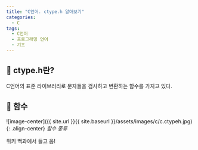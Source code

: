 ```yaml
---
title: "C언어. ctype.h 알아보기"
categories:
  - C
tags:
  - C언어
  - 프로그래밍 언어
  - 기초
---
```


## 🌟 ctype.h란?

C언어의 표준 라이브러리로 문자들을 검사하고 변환하는 함수를 가지고 있다.

## 🌟 함수

![image-center]({{ site.url }}{{ site.baseurl }}/assets/images/c/c.ctypeh.jpg){: .align-center} _함수 종류_

위키 백과에서 들고 옴!
